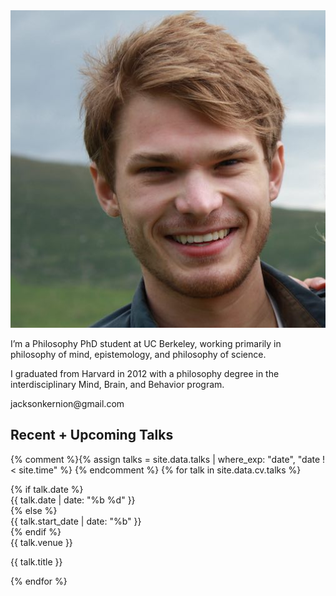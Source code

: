 
<div class="row about-container align-items-center">
  <div class="col-12 col-sm-3 text-center">
    <img src="assets/images/profile.jpg" class="rounded img-fluid profile">
  </div>
  <div class="col-12, col-sm-9">
    <p class="short-bio">I’m a Philosophy PhD student at UC Berkeley, working primarily in philosophy of mind, epistemology, and philosophy of science.</p>
    <p class="short-bio">I graduated from Harvard in 2012 with a philosophy degree in the interdisciplinary Mind, Brain, and Behavior program.</p>
    <p class="email">jacksonkernion@gmail.com</p>
  </div>
</div>

<h2>Recent + Upcoming Talks</h2>

{% comment %}{% assign talks = site.data.talks | where_exp: "date", "date !< site.time" %} {% endcomment %}
{% for talk in site.data.cv.talks %}

<div class="talk row">
  {% if talk.date %}
  <div class="talk-date col">{{ talk.date | date: "%b %d" }}</div>
  {% else %}
  <div class="talk-date col">{{ talk.start_date | date: "%b" }}</div>
  {% endif %}
  <div class="col">
    <div class="talk-venue">{{ talk.venue }}</div>
    <p class="talk-title">{{ talk.title }}</p>
  </div>
</div>

{% endfor %}

<!-- 

Later...
- "Some things I imagine a visitor to the website might want to know about me:"
	- I grew up in Pittsburgh, PA, where I ran cross country and sang in musicals at a giant suburban public high school.
	- I went to Harvard for undergrad, where I graduated in 2012 with a philosophy degree in the interdisciplinary Mind, Brain, and Behavior program.
		- In addition to leading that program's undergrad extracurricular organization (HSMBB) ...
		- "I have a background in software engineering..."
		- Acting/ a capella
		- (Met my future wife)
	- After sophomore year, I traveled through Nepal 
- Hobbies/interests?
- "I graduated from Harvard in 2012 with MBB degree
- "I have a background in software engineering..."

-->
